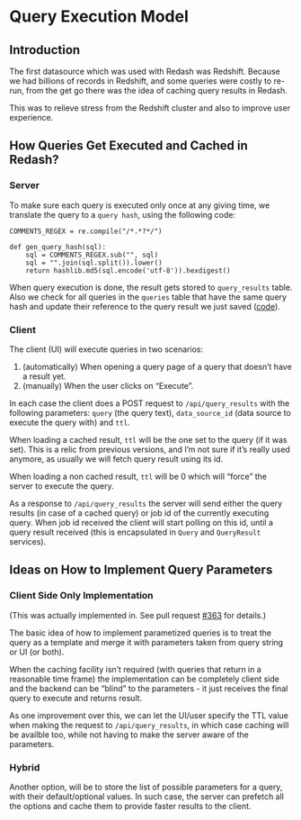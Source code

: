 # Query Execution Model

## Introduction

The first datasource which was used with Redash was Redshift. Because we had billions of records in Redshift, and some queries were costly to re-run, from the get go there was the idea of caching query results in Redash.

This was to relieve stress from the Redshift cluster and also to improve user experience.

## How Queries Get Executed and Cached in Redash?

### Server

To make sure each query is executed only once at any giving time, we translate the query to a `query hash`, using the following code:

```
COMMENTS_REGEX = re.compile("/*.*?*/")

def gen_query_hash(sql):
    sql = COMMENTS_REGEX.sub("", sql)
    sql = "".join(sql.split()).lower()
    return hashlib.md5(sql.encode('utf-8')).hexdigest()

```

When query execution is done, the result gets stored to `query_results` table. Also we check for all queries in the `queries` table that have the same query hash and update their reference to the query result we just saved ([code](https://github.com/getredash/redash/blob/master/redash/models.py#L235)).

### Client

The client (UI) will execute queries in two scenarios:

1. (automatically) When opening a query page of a query that doesn’t have a result yet.
2. (manually) When the user clicks on “Execute”.

In each case the client does a POST request to `/api/query_results` with the following parameters: `query` (the query text), `data_source_id` (data source to execute the query with) and `ttl`.

When loading a cached result, `ttl` will be the one set to the query (if it was set). This is a relic from previous versions, and I’m not sure if it’s really used anymore, as usually we will fetch query result using its id.

When loading a non cached result, `ttl` will be 0 which will “force” the server to execute the query.

As a response to `/api/query_results` the server will send either the query results (in case of a cached query) or job id of the currently executing query. When job id received the client will start polling on this id, until a query result received (this is encapsulated in `Query` and `QueryResult` services).

## Ideas on How to Implement Query Parameters

### Client Side Only Implementation

(This was actually implemented in. See pull request [#363](https://github.com/getredash/redash/pull/363) for details.)

The basic idea of how to implement parametized queries is to treat the query as a template and merge it with parameters taken from query string or UI (or both).

When the caching facility isn’t required (with queries that return in a reasonable time frame) the implementation can be completely client side and the backend can be “blind” to the parameters - it just receives the final query to execute and returns result.

As one improvement over this, we can let the UI/user specify the TTL value when making the request to `/api/query_results`, in which case caching will be availble too, while not having to make the server aware of the parameters.

### Hybrid

Another option, will be to store the list of possible parameters for a query, with their default/optional values. In such case, the server can prefetch all the options and cache them to provide faster results to the client.
